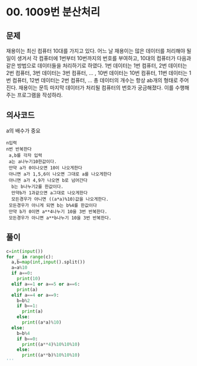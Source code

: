 # 00. 1009번 분산처리
## 문제
재용이는 최신 컴퓨터 10대를 가지고 있다. 어느 날 재용이는 많은 데이터를 처리해야 될 일이 생겨서 각 컴퓨터에 1번부터 10번까지의 번호를 부여하고, 10대의 컴퓨터가 다음과 같은 방법으로 데이터들을 처리하기로 하였다.
1번 데이터는 1번 컴퓨터, 2번 데이터는 2번 컴퓨터, 3번 데이터는 3번 컴퓨터, ... ,
10번 데이터는 10번 컴퓨터, 11번 데이터는 1번 컴퓨터, 12번 데이터는 2번 컴퓨터, ...
총 데이터의 개수는 항상 ab개의 형태로 주어진다. 재용이는 문득 마지막 데이터가 처리될 컴퓨터의 번호가 궁금해졌다. 이를 수행해주는 프로그램을 작성하라.
## 의사코드
a의 배수가 중요
```
n입력
n번 반복한다
 a,b를 각자 입력
 a는 a나누기10한값이다.
 만약 a가 0이나오면 10이 나오게한다
 아니면 a가 1,5,6이 나오면 그대로 a를 나오게한다
 아니면 a가 4,9가 나오면 b로 넘어간다
  b는 b나누기2를 한값이다. 
  만약b가 1과같으면 a그대로 나오게한다
  모든경우가 아니면 ((a*a)%10)값을 나오게한다.
 모든경우가 아니게 되면 b는 b%4를 한값이다
 만약 b가 0이면 a**4나누기 10을 3번 반복한다.
 모든경우가 아니면 a**b나누기 10을 3번 반복한다.
```

## 풀이
```python
c=int(input())
for _ in range(c):
  a,b=map(int,input().split())
  a=a%10
  if a==0:
    print(10)
  elif a==1 or a==5 or a==6:
    print(a)
  elif a==4 or a==9:
    b=b%2
    if b==1:
      print(a)
    else:
      print((a*a)%10)
  else:
    b=b%4
    if b==0:
      print((a**4)%10%10%10)
    else:
      print((a**b)%10%10%10)
'''
